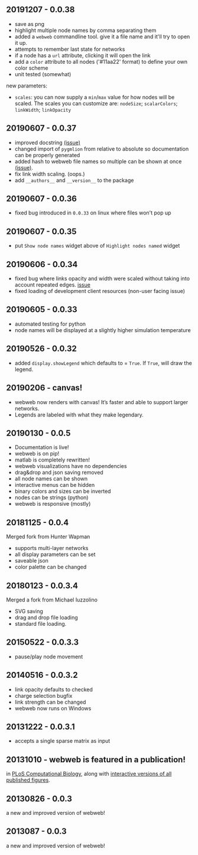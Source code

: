 ## 20191207 - 0.0.38

- save as png
- highlight multiple node names by comma separating them
- added a `webweb` commandline tool. give it a file name and it'll try to open it up.
- attempts to remember last state for networks
- if a node has a `url` attribute, clicking it will open the link
- add a `color` attribute to all nodes ('#11aa22' format) to define your own color scheme
- unit tested (somewhat)

new parameters:
- `scales`: you can now supply a `min`/`max` value for how nodes will be scaled. The scales you can customize are: `nodeSize`; `scalarColors`; `linkWidth`; `linkOpacity`

## 20190607 - 0.0.37

- improved docstring [(issue)](https://github.com/dblarremore/webweb/issues/47)
- changed import of `pygmlion` from relative to absolute so documentation can be properly generated
- added hash to webweb file names so multiple can be shown at once [(issue)](https://github.com/dblarremore/webweb/issues/50).
- fix link width scaling. (oops.)
- add `__authors__` and `__version__` to the package

## 20190607 - 0.0.36

- fixed bug introduced in `0.0.33` on linux where files won't pop up

## 20190607 - 0.0.35

- put `Show node names` widget above of `Highlight nodes named` widget

## 20190606 - 0.0.34

- fixed bug where links opacity and width were scaled without taking into account repeated edges. [issue](https://github.com/dblarremore/webweb/issues/43)
- fixed loading of development client resources (non-user facing issue)

## 20190605 - 0.0.33

- automated testing for python
- node names will be displayed at a slightly higher simulation temperature

## 20190526 - 0.0.32

- added `display.showLegend` which defaults to = `True`. If `True`, will draw the legend.

## 20190206 - canvas!

- webweb now renders with canvas! It’s faster and able to support larger networks.
- Legends are labeled with what they make legendary.

## 20190130 - 0.0.5

- Documentation is live!
- webweb is on pip!
- matlab is completely rewritten!
- webweb visualizations have no dependencies
- drag&drop and json saving removed
- all node names can be shown
- interactive menus can be hidden
- binary colors and sizes can be inverted
- nodes can be strings (python)
- webweb is responsive (mostly)

## 20181125 - 0.0.4

Merged fork from Hunter Wapman

- supports multi-layer networks
- all display parameters can be set
- saveable json
- color palette can be changed

## 20180123 - 0.0.3.4

Merged a fork from Michael Iuzzolino

- SVG saving
- drag and drop file loading
- standard file loading.

## 20150522 - 0.0.3.3

- pause/play node movement

## 20140516 - 0.0.3.2

- link opacity defaults to checked
- charge selection bugfix
- link strength can be changed
- webweb now runs on Windows

## 20131222 - 0.0.3.1

- accepts a single sparse matrix as input

## 20131010 - webweb is featured in a publication!

in [PLoS Computational Biology](http://www.ploscompbiol.org/article/info:doi/10.1371/journal.pcbi.1003268), along with [interactive versions of all published figures](http://danlarremore.com/var).

## 20130826 - 0.0.3

a new and improved version of webweb!

## 2013087 - 0.0.3

a new and improved version of webweb!
